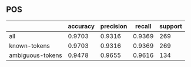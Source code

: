 
## POS

|                  | accuracy | precision | recall | support |
|------------------|----------|-----------|--------|---------|
| all              | 0.9703   | 0.9316    | 0.9369 | 269     |
| known-tokens     | 0.9703   | 0.9316    | 0.9369 | 269     |
| ambiguous-tokens | 0.9478   | 0.9655    | 0.9616 | 134     |

